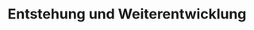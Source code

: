 ---
slug: '/grundlagen/entstehung-und-weiterentwicklung'
title: 'Entstehung und Weiterentwicklung'
category: 'Grundlagen'
presentation: 'https://onedrive.live.com/embed?cid=77FF6CBF13D23430&resid=77FF6CBF13D23430%21108887&authkey=AJYSqoWz2zGgAYY&em=2&wdAr=1.7777777777777777'
sorting: 3
---